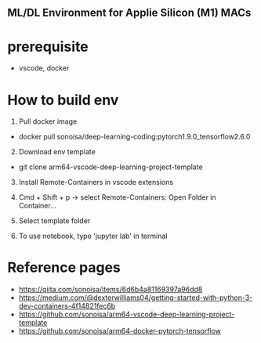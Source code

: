 ## ML/DL Environment for Applie Silicon (M1) MACs

# prerequisite
- vscode, docker

# How to build env
1. Pull docker image
- docker pull sonoisa/deep-learning-coding:pytorch1.9.0_tensorflow2.6.0

2. Download env template
- git clone arm64-vscode-deep-learning-project-template

3. Install Remote-Containers in vscode extensions

4. Cmd + Shift + p -> select Remote-Containers: Open Folder in Container...

5. Select template folder

6. To use notebook, type 'jupyter lab' in terminal

# Reference pages
- https://qiita.com/sonoisa/items/6d6b4a81169397a96dd8
- https://medium.com/@dexterwilliams04/getting-started-with-python-3-dev-containers-4f14821fec6b
- https://github.com/sonoisa/arm64-vscode-deep-learning-project-template
- https://github.com/sonoisa/arm64-docker-pytorch-tensorflow